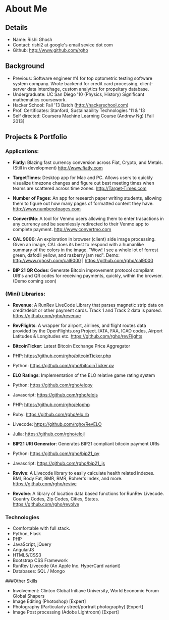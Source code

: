 # About Me


## Details
* Name: Rishi Ghosh
* Contact: rishi2 at google's email sevice dot com
* Github: http://www.github.com/rgho

## Background
* Previous: Software engineer #4 for top optometric testing software system company. Wrote backend for credit card processing, client-server data interchage, custom analytics for propeitary database.
* Undergraduate: UC San Diego '10 (Physics, History) Significant mathematics coursework.
* Hacker School: Fall '13 Batch (http://hackerschool.com)
* Prof. Certificates: Stanford, Sustainability Technologies '11 & '13
* Self directed: Coursera Machine Learning Course (Andrew Ng) [Fall 2013]

## Projects & Portfolio

### Applications:
* __Fiatly__: Blazing fast currency conversion across Fiat, Crypto, and Metals. (Still in development) http://www.fiatly.com

* __TargetTimes__: Desktop app for Mac and PC. Allows users to quickly visualize timezone changes and figure out best meeting times when teams are scattered across time zones. http://Target-Times.com

* __Number of Pages__: An app for research paper writing students, allowing them to figure out how many pages of formatted content they have. http://www.numberofpages.com

* __ConvertMo__: A tool for Venmo users allowing them to enter trasactions in any currency and be seemlessly redirected to their Venmo app to complete payment. http://www.convertmo.com  

* __CAL 9000__: An exploration in browser (client) side image processing. Given an image, CAL does its best to respond with a humanlike summary of the colors in the image. "Wow! I see a whole lot of forrest green, dafodil yellow, and rasberry jam red". Demo: http://www.rghosh.com/cal9000 | https://github.com/rgho/cal9000

* __BIP 21 QR Codes__: Generate Bitcoin improvement protocol compliant URI's and QR codes for receiving payments, quickly, within the browser. (Demo coming soon)
 

### (Mini) Libraries:

* __Revenue__: A RunRev LiveCode Library that parses magnetic strip data on credit/debit or other payment cards. Track 1 and Track 2 data is parsed. https://github.com/rgho/revenue

* __RevFlights__: A wrapper for airport, airlines, and flight routes data provided by the OpenFlights.org Project. IATA, FAA, ICAO codes, Airport Latitudes & Longitudes etc.
https://github.com/rgho/revFlights


* __BitcoinTicker__: Latest Bitcoin Exchange Price Aggregator 
 * PHP: https://github.com/rgho/bitcoinTicker.php
 * Python: https://github.com/rgho/bitcoinTicker.py


* __ELO Ratings__: Implementation of the ELO relative game rating system
 * Python: https://github.com/rgho/elopy
 * Javascript: https://github.com/rgho/elojs
 * PHP: https://github.com/rgho/elophp
 * Ruby: https://github.com/rgho/elo.rb
 * Livecode: https://github.com/rgho/RevELO
 * Julia: https://github.com/rgho/elojl


* __BIP21 URI Generator__: Generates BIP21 compliant bitcoin payment URIs 
 * Python: https://github.com/rgho/bip21_py
 * Javascript: https://github.com/rgho/bip21_js


* __Revive__: A Livecode library to easily calculate health related indexes. BMI, Body Fat, BMR, RMR, Rohrer's Index, and more. https://github.com/rgho/revive

* __Revolve__: A library of location data based functions for RunRev Livecode. Country Codes, Zip Codes, Cities, States. https://github.com/rgho/revolve


### Technologies
* Comfortable with full stack.
* Python, Flask
* PHP
* JavaScript, jQuery
* AngularJS
* HTML5/CSS3
* Bootstrap CSS Framework
* RunRev Livecode (An Apple Inc. HyperCard variant)
* Databases: SQL / Mongo

###Other Skills
* Involvement: Clinton Global Initiave University, World Economic Forum Global Shapers
* Image Editing (Photoshop) [Expert]
* Photography (Particularly street/portrait photography) [Expert]
* Image Post processing (Adobe Lightroom) [Expert]



